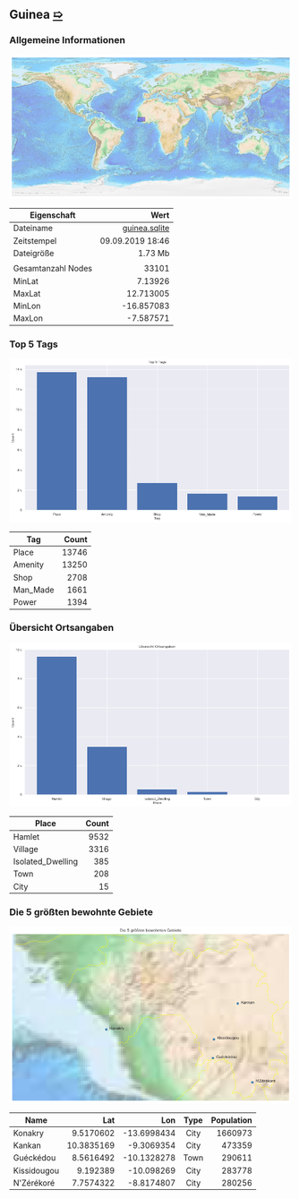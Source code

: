 ## Guinea [&#10159;](guinea.sqlite)

### Allgemeine Informationen

![Overview](./Images/guinea_overview.png)

|Eigenschaft|Wert|
|-|-:|
Dateiname|[guinea.sqlite](guinea.sqlite)|
Zeitstempel|09.09.2019 18:46|
Dateigr&ouml;&szlig;e|1.73 Mb|
|||
Gesamtanzahl Nodes|33101|
|MinLat|7.13926|
|MaxLat|12.713005|
|MinLon|-16.857083|
|MaxLon|-7.587571|

### Top 5 Tags

![Tags](./Images/guinea_tags.png)

|Tag|Count|
|-|-:|
|Place|13746|
|Amenity|13250|
|Shop|2708|
|Man_Made|1661|
|Power|1394|

### &Uuml;bersicht Ortsangaben

![Places](./Images/guinea_places.png)

|Place|Count|
|-|-:|
|Hamlet|9532|
|Village|3316|
|Isolated_Dwelling|385|
|Town|208|
|City|15|

### Die 5 gr&ouml;&szlig;ten bewohnte Gebiete

![Places](./Images/guinea_topplaces.png)

|Name|Lat|Lon|Type|Population|
|----|--:|--:|:--:|---------:|
|Konakry|9.5170602|-13.6998434|City|1660973|
|Kankan|10.3835169|-9.3069354|City|473359|
|Guéckédou|8.5616492|-10.1328278|Town|290611|
|Kissidougou|9.192389|-10.098269|City|283778|
|N'Zérékoré|7.7574322|-8.8174807|City|280256|
